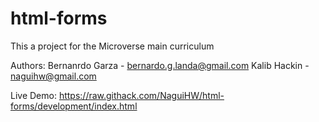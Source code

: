 # html-forms

This a project for the Microverse main curriculum

Authors:
  Bernanrdo Garza - bernardo.g.landa@gmail.com
  Kalib Hackin - naguihw@gmail.com
  
Live Demo:
https://raw.githack.com/NaguiHW/html-forms/development/index.html
